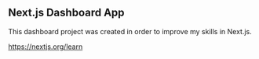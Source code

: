 ## Next.js Dashboard App

This dashboard project was created in order to improve my skills in Next.js.

https://nextjs.org/learn
